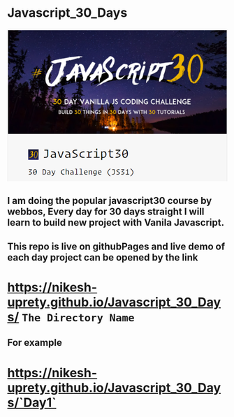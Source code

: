 # Javascript_30_Days
![text](/Assests/image30.png)
## I am doing the popular javascript30 course by webbos, Every day for 30 days straight I will learn to build new project with Vanila Javascript.
## This repo is live on githubPages and live demo of each day project can be opened by the link
# https://nikesh-uprety.github.io/Javascript_30_Days/ `The Directory Name` 
## For example
# https://nikesh-uprety.github.io/Javascript_30_Days/`Day1`
